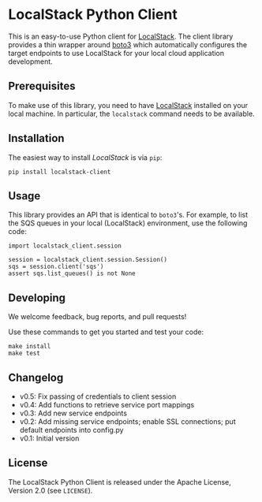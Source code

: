 # LocalStack Python Client

This is an easy-to-use Python client for [LocalStack](https://github.com/atlassian/localstack).
The client library provides a thin wrapper around [boto3](https://github.com/boto/boto3) which
automatically configures the target endpoints to use LocalStack for your local cloud
application development.

## Prerequisites

To make use of this library, you need to have [LocalStack](https://github.com/atlassian/localstack)
installed on your local machine. In particular, the `localstack` command needs to be available.

## Installation

The easiest way to install *LocalStack* is via `pip`:

```
pip install localstack-client
```

## Usage

This library provides an API that is identical to `boto3`'s. For example, to list the SQS queues
in your local (LocalStack) environment, use the following code:

```
import localstack_client.session

session = localstack_client.session.Session()
sqs = session.client('sqs')
assert sqs.list_queues() is not None
```

## Developing

We welcome feedback, bug reports, and pull requests!

Use these commands to get you started and test your code:

```
make install
make test
```

## Changelog

* v0.5: Fix passing of credentials to client session
* v0.4: Add functions to retrieve service port mappings
* v0.3: Add new service endpoints
* v0.2: Add missing service endpoints; enable SSL connections; put default endpoints into config.py
* v0.1: Initial version

## License

The LocalStack Python Client is released under the Apache License, Version 2.0 (see `LICENSE`).
